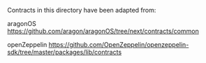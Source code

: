 Contracts in this directory have been adapted from:

aragonOS https://github.com/aragon/aragonOS/tree/next/contracts/common 

openZeppelin https://github.com/OpenZeppelin/openzeppelin-sdk/tree/master/packages/lib/contracts

